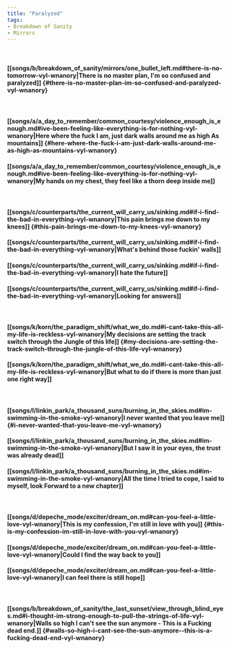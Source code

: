 ```yaml
---
title: "Paralyzed"
tags:
- Breakdown of Sanity
- Mirrors
---
```

&nbsp;
#### [[songs/b/breakdown_of_sanity/mirrors/one_bullet_left.md#there-is-no-tomorrow-vyl-wnanory|There is no master plan, I'm so confused and paralyzed]] {#there-is-no-master-plan-im-so-confused-and-paralyzed-vyl-wnanory}
&nbsp;
#### [[songs/a/a_day_to_remember/common_courtesy/violence_enough_is_enough.md#ive-been-feeling-like-everything-is-for-nothing-vyl-wnanory|Here where the fuck I am, just dark walls around me as high As mountains]] {#here-where-the-fuck-i-am-just-dark-walls-around-me-as-high-as-mountains-vyl-wnanory}
#### [[songs/a/a_day_to_remember/common_courtesy/violence_enough_is_enough.md#ive-been-feeling-like-everything-is-for-nothing-vyl-wnanory|My hands on my chest, they feel like a thorn deep inside me]]
&nbsp;
#### [[songs/c/counterparts/the_current_will_carry_us/sinking.md#if-i-find-the-bad-in-everything-vyl-wnanory|This pain brings me down to my knees]] {#this-pain-brings-me-down-to-my-knees-vyl-wnanory}
#### [[songs/c/counterparts/the_current_will_carry_us/sinking.md#if-i-find-the-bad-in-everything-vyl-wnanory|What's behind those fuckin' walls]]
#### [[songs/c/counterparts/the_current_will_carry_us/sinking.md#if-i-find-the-bad-in-everything-vyl-wnanory|I hate the future]]
#### [[songs/c/counterparts/the_current_will_carry_us/sinking.md#if-i-find-the-bad-in-everything-vyl-wnanory|Looking for answers]]
&nbsp;
#### [[songs/k/korn/the_paradigm_shift/what_we_do.md#i-cant-take-this-all-my-life-is-reckless-vyl-wnanory|My decisions are setting the track switch through the Jungle of this life]] {#my-decisions-are-setting-the-track-switch-through-the-jungle-of-this-life-vyl-wnanory}
#### [[songs/k/korn/the_paradigm_shift/what_we_do.md#i-cant-take-this-all-my-life-is-reckless-vyl-wnanory|But what to do if there is more than just one right way]]
&nbsp;
#### [[songs/l/linkin_park/a_thousand_suns/burning_in_the_skies.md#im-swimming-in-the-smoke-vyl-wnanory|I never wanted that you leave me]] {#i-never-wanted-that-you-leave-me-vyl-wnanory}
#### [[songs/l/linkin_park/a_thousand_suns/burning_in_the_skies.md#im-swimming-in-the-smoke-vyl-wnanory|But I saw it in your eyes, the trust was already dead]]
#### [[songs/l/linkin_park/a_thousand_suns/burning_in_the_skies.md#im-swimming-in-the-smoke-vyl-wnanory|All the time I tried to cope, I said to myself, look Forward to a new chapter]]
&nbsp;
#### [[songs/d/depeche_mode/exciter/dream_on.md#can-you-feel-a-little-love-vyl-wnanory|This is my confession, I'm still in love with you]] {#this-is-my-confession-im-still-in-love-with-you-vyl-wnanory}
#### [[songs/d/depeche_mode/exciter/dream_on.md#can-you-feel-a-little-love-vyl-wnanory|Could I find the way back to you]]
#### [[songs/d/depeche_mode/exciter/dream_on.md#can-you-feel-a-little-love-vyl-wnanory|I can feel there is still hope]]
&nbsp;
#### [[songs/b/breakdown_of_sanity/the_last_sunset/view_through_blind_eyes.md#i-thought-im-strong-enough-to-pull-the-strings-of-life-vyl-wnanory|Walls so high I can't see the sun anymore - This is a Fucking dead end.]] {#walls-so-high-i-cant-see-the-sun-anymore--this-is-a-fucking-dead-end-vyl-wnanory}

